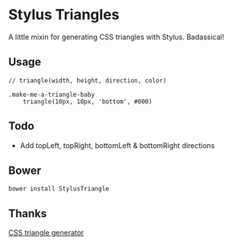 # Stylus Triangles

A little mixin for generating CSS triangles with Stylus. Badassical!

## Usage

	// triangle(width, height, direction, color)

	.make-me-a-triangle-baby
		triangle(10px, 10px, 'bottom', #000)


## Todo

- Add topLeft, topRight, bottomLeft & bottomRight directions

## Bower
	bower install StylusTriangle

## Thanks

[CSS triangle generator](http://apps.eky.hk/css-triangle-generator/)